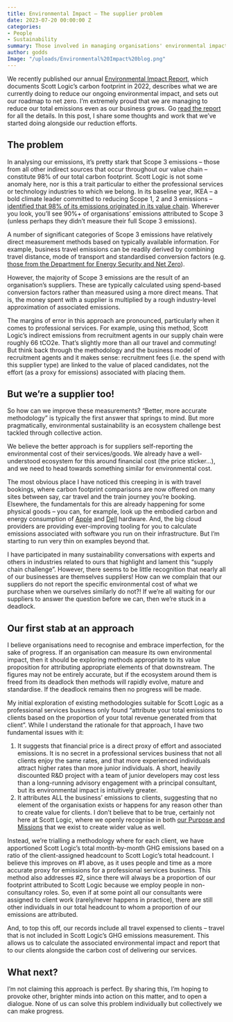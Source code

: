 ```yaml
---
title: Environmental Impact – The supplier problem
date: 2023-07-20 00:00:00 Z
categories:
- People
- Sustainability
summary: Those involved in managing organisations' environmental impact often point to the 'supply chain challenge', that is, the difficulty of measuring the GHG emissions associated with suppliers' goods and services. But most businesses are themselves also suppliers, so if we're all waiting for our suppliers to answer the question before we can, then we're stuck in a deadlock. This post shares our first (probably imperfect) stab at trying to progress this issue.
author: godds
Image: "/uploads/Environmental%20Impact%20blog.png"
---
```


We recently published our annual [Environmental Impact Report](https://www.scottlogic.com/news/scott-logics-carbon-footprint-is-reducing), which documents Scott Logic’s carbon footprint in 2022, describes what we are currently doing to reduce our ongoing environmental impact, and sets out our roadmap to net zero. I’m extremely proud that we are managing to reduce our total emissions even as our business grows. Go [read the report](https://www.scottlogic.com/news/scott-logics-carbon-footprint-is-reducing) for all the details. In this post, I share some thoughts and work that we’ve started doing alongside our reduction efforts.

## The problem

In analysing our emissions, it’s pretty stark that Scope 3 emissions – those from all other indirect sources that occur throughout our value chain – constitute 98% of our total carbon footprint. Scott Logic is not some anomaly here, nor is this a trait particular to either the professional services or technology industries to which we belong. In its baseline year, IKEA – a bold climate leader committed to reducing Scope 1, 2 and 3 emissions – [identified that 98% of its emissions originated in its value chain](http://www.web.cemus.se/wp-content/uploads/2016/08/IKEA.pdf). Wherever you look, you’ll see 90%+ of organisations’ emissions attributed to Scope 3 (unless perhaps they didn’t measure their full Scope 3 emissions).

A number of significant categories of Scope 3 emissions have relatively direct measurement methods based on typically available information. For example, business travel emissions can be readily derived by combining travel distance, mode of transport and standardised conversion factors (e.g. [those from the Department for Energy Security and Net Zero](https://www.gov.uk/government/publications/greenhouse-gas-reporting-conversion-factors-2023)).

However, the majority of Scope 3 emissions are the result of an organisation’s suppliers. These are typically calculated using spend-based conversion factors rather than measured using a more direct means. That is, the money spent with a supplier is multiplied by a rough industry-level approximation of associated emissions.

The margins of error in this approach are pronounced, particularly when it comes to professional services. For example, using this method, Scott Logic’s indirect emissions from recruitment agents in our supply chain were roughly 66 tCO2e. That’s slightly more than all our travel and commuting! But think back through the methodology and the business model of recruitment agents and it makes sense: recruitment fees (i.e. the spend with this supplier type) are linked to the value of placed candidates, not the effort (as a proxy for emissions) associated with placing them.

## But we’re a supplier too!

So how can we improve these measurements? “Better, more accurate methodology” is typically the first answer that springs to mind. But more pragmatically, environmental sustainability is an ecosystem challenge best tackled through collective action.

We believe the better approach is for suppliers self-reporting the environmental cost of their services/goods. We already have a well-understood ecosystem for this around financial cost (the price sticker…), and we need to head towards something similar for environmental cost.

The most obvious place I have noticed this creeping in is with travel bookings, where carbon footprint comparisons are now offered on many sites between say, car travel and the train journey you’re booking. Elsewhere, the fundamentals for this are already happening for some physical goods – you can, for example, look up the embodied carbon and energy consumption of [Apple](https://www.apple.com/environment/) and [Dell](https://www.dell.com/en-us/dt/corporate/social-impact/advancing-sustainability/climate-action/product-carbon-footprints.htm) hardware. And, the big cloud providers are providing ever-improving tooling for you to calculate emissions associated with software you run on their infrastructure. But I’m starting to run very thin on examples beyond that.

I have participated in many sustainability conversations with experts and others in industries related to ours that highlight and lament this “supply chain challenge”. However, there seems to be little recognition that nearly all of our businesses are themselves suppliers! How can we complain that our suppliers do not report the specific environmental cost of what we purchase when we ourselves similarly do not?! If we’re all waiting for our suppliers to answer the question before we can, then we’re stuck in a deadlock.

## Our first stab at an approach

I believe organisations need to recognise and embrace imperfection, for the sake of progress. If an organisation can measure its own environmental impact, then it should be exploring methods appropriate to its value proposition for attributing appropriate elements of that downstream. The figures may not be entirely accurate, but if the ecosystem around them is freed from its deadlock then methods will rapidly evolve, mature and standardise. If the deadlock remains then no progress will be made.

My initial exploration of existing methodologies suitable for Scott Logic as a professional services business only found “attribute your total emissions to clients based on the proportion of your total revenue generated from that client”. While I understand the rationale for that approach, I have two fundamental issues with it:

1. It suggests that financial price is a direct proxy of effort and associated emissions. It is no secret in a professional services business that not all clients enjoy the same rates, and that more experienced individuals attract higher rates than more junior individuals. A short, heavily discounted R&D project with a team of junior developers may cost less than a long-running advisory engagement with a principal consultant, but its environmental impact is intuitively greater.
2. It attributes ALL the business’ emissions to clients, suggesting that no element of the organisation exists or happens for any reason other than to create value for clients. I don’t believe that to be true, certainly not here at Scott Logic, where we openly recognise in both [our Purpose and Missions](https://www.scottlogic.com/who-we-are) that we exist to create wider value as well.

Instead, we’re trialling a methodology where for each client, we have apportioned Scott Logic’s total month-by-month GHG emissions based on a ratio of the client-assigned headcount to Scott Logic’s total headcount. I believe this improves on #1 above, as it uses people and time as a more accurate proxy for emissions for a professional services business. This method also addresses #2, since there will always be a proportion of our footprint attributed to Scott Logic because we employ people in non-consultancy roles. So, even if at some point all our consultants were assigned to client work (rarely/never happens in practice), there are still other individuals in our total headcount to whom a proportion of our emissions are attributed.

And, to top this off, our records include all travel expensed to clients – travel that is not included in Scott Logic’s GHG emissions measurement. This allows us to calculate the associated environmental impact and report that to our clients alongside the carbon cost of delivering our services.

## What next?

I’m not claiming this approach is perfect. By sharing this, I’m hoping to provoke other, brighter minds into action on this matter, and to open a dialogue. None of us can solve this problem individually but collectively we can make progress.